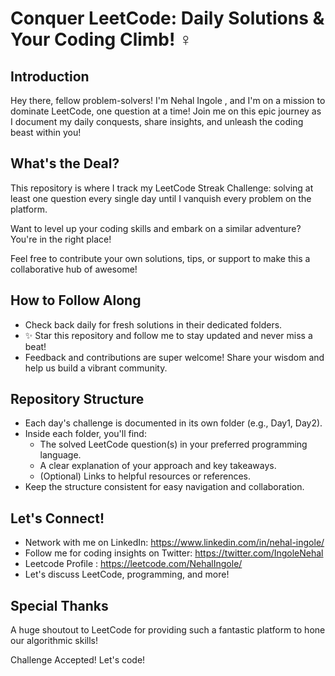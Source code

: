 # Conquer LeetCode: Daily Solutions & Your Coding Climb! ‍♀️

## Introduction

Hey there, fellow problem-solvers! I'm Nehal Ingole , and I'm on a mission to dominate LeetCode, one question at a time! Join me on this epic journey as I document my daily conquests, share insights, and unleash the coding beast within you!

## What's the Deal?

This repository is where I track my LeetCode Streak Challenge: solving at least one question every single day until I vanquish every problem on the platform.

Want to level up your coding skills and embark on a similar adventure? You're in the right place!

Feel free to contribute your own solutions, tips, or support to make this a collaborative hub of awesome!

## How to Follow Along

- Check back daily for fresh solutions in their dedicated folders.
- ✨ Star this repository and follow me to stay updated and never miss a beat!
- Feedback and contributions are super welcome! Share your wisdom and help us build a vibrant community.

## Repository Structure

- Each day's challenge is documented in its own folder (e.g., Day1, Day2).
- Inside each folder, you'll find:
  - The solved LeetCode question(s) in your preferred programming language.
  - A clear explanation of your approach and key takeaways.
  - (Optional) Links to helpful resources or references.
- Keep the structure consistent for easy navigation and collaboration.

## Let's Connect!

- Network with me on LinkedIn: https://www.linkedin.com/in/nehal-ingole/
- Follow me for coding insights on Twitter: https://twitter.com/IngoleNehal
- Leetcode Profile : https://leetcode.com/NehalIngole/
- Let's discuss LeetCode, programming, and more!

## Special Thanks

A huge shoutout to LeetCode for providing such a fantastic platform to hone our algorithmic skills!

Challenge Accepted! Let's code! 
